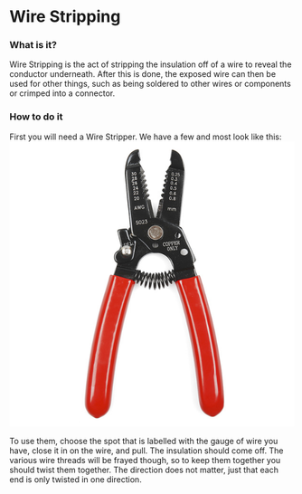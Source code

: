 <h1>Wire Stripping</h1>

### What is it?
Wire Stripping is the act of stripping the insulation off of a wire to reveal the conductor underneath. After this is done, the exposed wire can then be used for other things, such as being soldered to other wires or components or crimped into a connector.

### How to do it
First you will need a Wire Stripper. We have a few and most look like this:
![alt](../resources/strippers1.jpg "text")

To use them, choose the spot that is labelled with the gauge of wire you have, close it in on the wire, and pull. The insulation should come off. The various wire threads will be frayed though, so to keep them together you should twist them together. The direction does not matter, just that each end is only twisted in one direction.